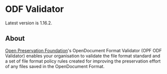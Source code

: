 # ODF Validator

Latest version is 1.16.2.

## About

[Open Preservation Foundation](https://openpreservation.org/)'s OpenDocument Format Validator (OPF ODF Validator) enables your organisation to validate the file format standard and a set of file format policy rules created for improving the preservation effort of any files saved in the OpenDocument Format.
